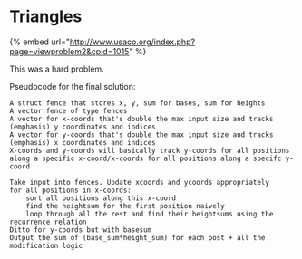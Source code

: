 # Triangles

{% embed url="http://www.usaco.org/index.php?page=viewproblem2&cpid=1015" %}

This was a hard problem.&#x20;

Pseudocode for the final solution:&#x20;

```
A struct fence that stores x, y, sum for bases, sum for heights
A vector fence of type fences
A vector for x-coords that's double the max input size and tracks (emphasis) y coordinates and indices
A vector for y-coords that's double the max input size and tracks (emphasis) x coordinates and indices
X-coords and y-coords will basically track y-coords for all positions along a specific x-coord/x-coords for all positions along a specifc y-coord

Take input into fences. Update xcoords and ycoords appropriately 
for all positions in x-coords:
    sort all positions along this x-coord
    find the heightsum for the first position naively
    loop through all the rest and find their heightsums using the recurrence relation
Ditto for y-coords but with basesum
Output the sum of (base_sum*height_sum) for each post + all the modification logic
```

